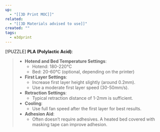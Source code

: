 ```yaml
---
up:
  - "[[3D Print MOC]]"
related:
  - "[[3D Materials advised to use]]"
created: ""
tags:
  - ☢️3dprint
---
```


[!PUZZLE] **PLA (Polylactic Acid)**:
> 
> - **Hotend and Bed Temperature Settings**:
>     - Hotend: 180-220°C
>     - Bed: 20-60°C (optional, depending on the printer)
> - **First Layer Settings**:
>     - Increase first layer height slightly (around 0.2mm).
>     - Use a moderate first layer speed (30-50mm/s).
> - **Retraction Settings**:
>     - Typical retraction distance of 1-2mm is sufficient.
> - **Cooling**:
>     - Use full fan speed after the first layer for best results.
> - **Adhesion Aid**:
>     - Often doesn’t require adhesives. A heated bed covered with masking tape can improve adhesion.